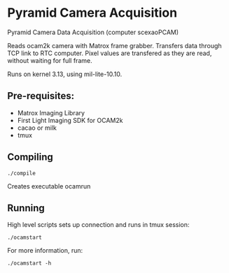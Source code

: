 # Pyramid Camera Acquisition

Pyramid Camera Data Acquisition (computer scexaoPCAM)

Reads ocam2k camera with Matrox frame grabber. Transfers data through TCP link to RTC computer. Pixel values are transfered as they are read, without waiting for full frame.

Runs on kernel 3.13, using mil-lite-10.10.


## Pre-requisites:

- Matrox Imaging Library
- First Light Imaging SDK for OCAM2k
- cacao or milk
- tmux

## Compiling

	./compile

Creates executable ocamrun

## Running

High level scripts sets up connection and runs in tmux session:

	./ocamstart

For more information, run:

	./ocamstart -h


